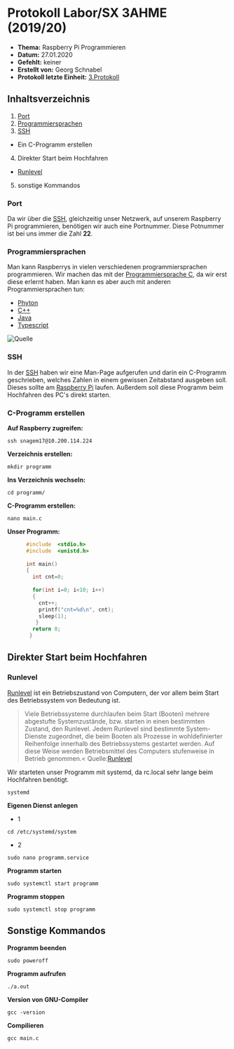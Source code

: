 # Protokoll Labor/SX 3AHME (2019/20)

* **Thema:** Raspberry Pi Programmieren
* **Datum:** 27.01.2020
* **Gefehlt:** keiner
* **Erstellt von:** Georg Schnabel
* **Protokoll letzte Einheit:** [3.Protokoll](protokoll_2020-01-20_snagem17.md)

## Inhaltsverzeichnis
1. [Port](https://de.wikipedia.org/wiki/Port_%28Protokoll%29)
2. [Programmiersprachen](https://de.wikipedia.org/wiki/Liste_von_Programmiersprachen)
3. [SSH](https://de.wikipedia.org/wiki/Secure_Shell)
* Ein C-Programm erstellen
4. Direkter Start beim Hochfahren
* [Runlevel](https://de.wikipedia.org/wiki/Runlevel)
5. sonstige Kommandos

### Port
Da wir über die [SSH](https://de.wikipedia.org/wiki/Secure_Shell), gleichzeitig unser Netzwerk, auf unserem Raspberry Pi programmieren, benötigen wir auch eine Portnummer. Diese Potnummer ist bei uns immer die Zahl **22**.

### Programmiersprachen
Man kann Raspberrys in vielen verschiedenen programmiersprachen programmieren. Wir machen das mit der [Programmiersprache C](https://de.wikipedia.org/wiki/C_(Programmiersprache)), da wir erst diese erlernt haben. Man kann es aber auch mit anderen Programmiersprachen tun:
* [Phyton](https://de.wikipedia.org/wiki/Python_%28Programmiersprache%29)
* [C++](https://de.wikipedia.org/wiki/C%2B%2B)
* [Java](https://www.programmierenlernen24.de/java-programmieren-lernen/)
* [Typescript](https://jaxenter.de/typescript-lernen-praxis-63696)

![Quelle](http://sogrady-media.redmonk.com/sogrady/files/2018/03/lang.rank_.118-1024x726.png)
### SSH
In der [SSH](https://de.wikipedia.org/wiki/Secure_Shell) haben wir eine Man-Page aufgerufen und darin ein C-Programm geschrieben, welches Zahlen in einem gewissen Zeitabstand ausgeben soll. Dieses sollte am [Raspberry Pi](https://de.wikipedia.org/wiki/Raspberry_Pi) laufen. Außerdem soll diese Programm beim Hochfahren des PC's direkt starten.

### C-Programm erstellen

**Auf Raspberry zugreifen:** 
```
ssh snagem17@10.200.114.224
```

**Verzeichnis erstellen:**
```
mkdir programm
```
**Ins Verzeichnis wechseln:**
```
cd programm/
```
**C-Programm erstellen:**
```
nano main.c
```

**Unser Programm:**
```c 
      #include  <stdio.h>
      #include  <unistd.h>
      
      int main()
      {
        int cnt=0;
        
        for(int i=0; i<10; i++)
        {
          cnt++;
          printf("cnt=%d\n", cnt);
          sleep(1);                  
         }
        return 0;
       }
```

## Direkter Start beim Hochfahren
### Runlevel

[Runlevel](https://de.wikipedia.org/wiki/Runlevel) ist ein Betriebszustand von Computern, der vor allem beim Start des Betriebssystem von Bedeutung ist. 
>Viele Betriebssysteme durchlaufen beim Start (Booten) mehrere abgestufte Systemzustände, bzw. starten in einen bestimmten Zustand, den Runlevel. Jedem Runlevel sind bestimmte System-Dienste zugeordnet, die beim Booten als Prozesse in wohldefinierter Reihenfolge innerhalb des Betriebssystems gestartet werden. Auf diese Weise werden Betriebsmittel des Computers stufenweise in Betrieb genommen.<
Quelle:[Runlevel](https://de.wikipedia.org/wiki/Runlevel)

Wir starteten unser Programm mit systemd, da rc.local sehr lange beim Hochfahren benötigt.

```
systemd
```
**Eigenen Dienst anlegen**
* 1
```
cd /etc/systemd/system
```
* 2
```
sudo nano programm.service
```

**Programm starten**
```
sudo systemctl start programm
```
**Programm stoppen**
```
sudo systemctl stop programm
```

## Sonstige Kommandos

**Programm beenden**
```
sudo poweroff
```
**Programm aufrufen**
```
./a.out
```
**Version von GNU-Compiler**
```
gcc -version
```
**Compilieren**
```
gcc main.c
```
